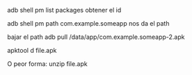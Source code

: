 adb shell pm list packages
  obtener el id

adb shell pm path com.example.someapp
  nos da el path

bajar el path
  adb pull /data/app/com.example.someapp-2.apk


apktool d file.apk

O peor forma:
unzip file.apk
